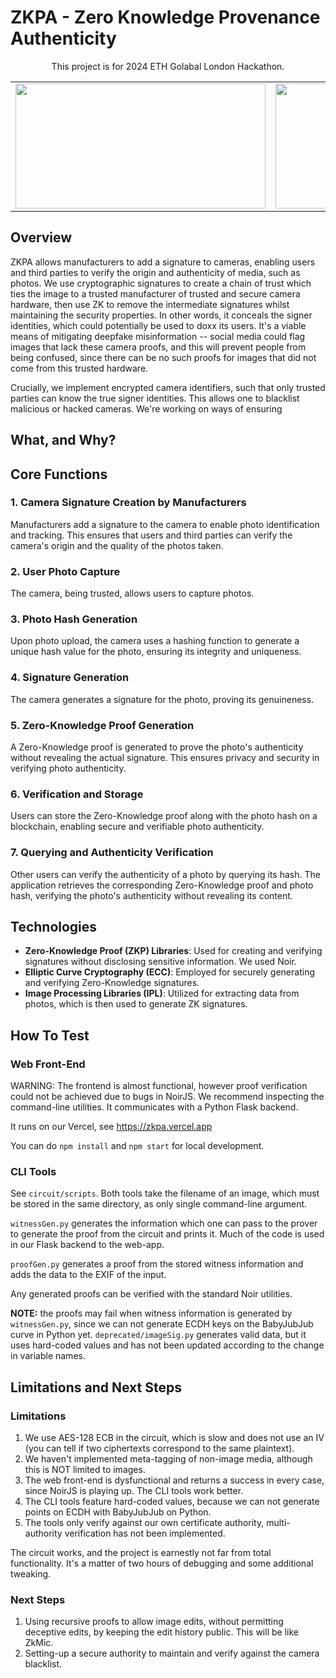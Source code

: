# ZKPA - Zero Knowledge Provenance Authenticity

<div align="center">

This project is for 2024 ETH Golabal London Hackathon.

</div>

<table>
  <tr>
    <td>
      <img src="./src/assets/banner.png" width="400" height="200">
    </td>
    <td>
      <img src="./src/assets/eth-london.png" width="400" height="200">
    </td>
  </tr>
</table>

## Overview

ZKPA allows manufacturers to add a signature to cameras, enabling users and third parties to verify the origin and authenticity of media, such as photos. We use cryptographic signatures to create a chain of trust which ties the image to a trusted manufacturer of trusted and secure camera hardware, then use ZK to remove the intermediate signatures whilst maintaining the security properties. In other words, it conceals the signer identities, which could potentially be used to doxx its users. It's a viable means of mitigating deepfake misinformation -- social media could flag images that lack these camera proofs, and this will prevent people from being confused, since there can be no such proofs for images that did not come from this trusted hardware.

Crucially, we implement encrypted camera identifiers, such that only trusted parties can know the true signer identities. This allows one to blacklist malicious or hacked cameras. We're working on ways of ensuring

## What, and Why?

## Core Functions

### 1. Camera Signature Creation by Manufacturers

Manufacturers add a signature to the camera to enable photo identification and tracking. This ensures that users and third parties can verify the camera's origin and the quality of the photos taken.

### 2. User Photo Capture

The camera, being trusted, allows users to capture photos.

### 3. Photo Hash Generation

Upon photo upload, the camera uses a hashing function to generate a unique hash value for the photo, ensuring its integrity and uniqueness.

### 4. Signature Generation

The camera generates a signature for the photo, proving its genuineness.

### 5. Zero-Knowledge Proof Generation

A Zero-Knowledge proof is generated to prove the photo's authenticity without revealing the actual signature. This ensures privacy and security in verifying photo authenticity.

### 6. Verification and Storage

Users can store the Zero-Knowledge proof along with the photo hash on a blockchain, enabling secure and verifiable photo authenticity.

### 7. Querying and Authenticity Verification

Other users can verify the authenticity of a photo by querying its hash. The application retrieves the corresponding Zero-Knowledge proof and photo hash, verifying the photo's authenticity without revealing its content.

## Technologies

- **Zero-Knowledge Proof (ZKP) Libraries**: Used for creating and verifying signatures without disclosing sensitive information. We used Noir.
- **Elliptic Curve Cryptography (ECC)**: Employed for securely generating and verifying Zero-Knowledge signatures.
- **Image Processing Libraries (IPL)**: Utilized for extracting data from photos, which is then used to generate ZK signatures.

## How To Test

### Web Front-End

WARNING: The frontend is almost functional, however proof verification could not be achieved due to bugs in NoirJS. We recommend inspecting the command-line utilities. It communicates with a Python Flask backend.

It runs on our Vercel, see https://zkpa.vercel.app

You can do `npm install` and `npm start` for local development.

### CLI Tools

See `circuit/scripts`. Both tools take the filename of an image, which must be stored in the same directory, as only single command-line argument.

`witnessGen.py` generates the information which one can pass to the prover to generate the proof from the circuit and prints it. Much of the code is used in our Flask backend to the web-app.

`proofGen.py` generates a proof from the stored witness information and adds the data to the EXIF of the input.

Any generated proofs can be verified with the standard Noir utilities.

**NOTE:** the proofs may fail when witness information is generated by `witnessGen.py`, since we can not generate ECDH keys on the BabyJubJub curve in Python yet. `deprecated/imageSig.py` generates valid data, but it uses hard-coded values and has not been updated according to the change in variable names.

## Limitations and Next Steps

### Limitations

1. We use AES-128 ECB in the circuit, which is slow and does not use an IV (you can tell if two ciphertexts correspond to the same plaintext).
2. We haven't implemented meta-tagging of non-image media, although this is NOT limited to images.
3. The web front-end is dysfunctional and returns a success in every case, since NoirJS is playing up. The CLI tools work better.
4. The CLI tools feature hard-coded values, because we can not generate points on ECDH with BabyJubJub on Python.
5. The tools only verify against our own certificate authority, multi-authority verification has not been implemented.

The circuit works, and the project is earnestly not far from total functionality. It's a matter of two hours of debugging and some additional tweaking.

### Next Steps

1. Using recursive proofs to allow image edits, without permitting deceptive edits, by keeping the edit history public. This will be like ZkMic.
2. Setting-up a secure authority to maintain and verify against the camera blacklist.
